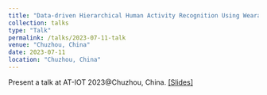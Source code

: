 ```yaml
---
title: "Data-driven Hierarchical Human Activity Recognition Using Wearables"
collection: talks
type: "Talk"
permalink: /talks/2023-07-11-talk
venue: "Chuzhou, China"
date: 2023-07-11
location: "Chuzhou, China"
---
```


Present a talk at AT-IOT 2023@Chuzhou, China.
[[Slides]](http://ag-wang.github.io/files/Data-driven_HHAR_202307011.pdf) 

